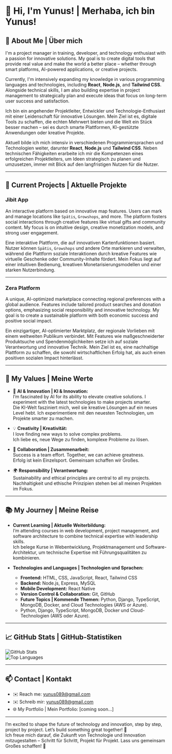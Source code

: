 # 👋 Hi, I'm Yunus! | Merhaba, ich bin Yunus!

## 🌟 About Me | Über mich  
I'm a project manager in training, developer, and technology enthusiast with a passion for innovative solutions. My goal is to create digital tools that provide real value and make the world a better place – whether through smart platforms, AI-powered applications, or creative projects.

Currently, I'm intensively expanding my knowledge in various programming languages and technologies, including **React**, **Node.js**, and **Tailwind CSS**. Alongside technical skills, I am also building expertise in project management to strategically plan and execute ideas that focus on long-term user success and satisfaction.

Ich bin ein angehender Projektleiter, Entwickler und Technologie-Enthusiast mit einer Leidenschaft für innovative Lösungen. Mein Ziel ist es, digitale Tools zu schaffen, die echten Mehrwert bieten und die Welt ein Stück besser machen – sei es durch smarte Plattformen, KI-gestützte Anwendungen oder kreative Projekte.

Aktuell bilde ich mich intensiv in verschiedenen Programmiersprachen und Technologien weiter, darunter **React**, **Node.js** und **Tailwind CSS**. Neben technischen Fähigkeiten erarbeite ich mir die Kompetenzen eines erfolgreichen Projektleiters, um Ideen strategisch zu planen und umzusetzen, immer mit Blick auf den langfristigen Nutzen für die Nutzer.

---

## 🚀 Current Projects | Aktuelle Projekte  
### **Jibit App**  
An interactive platform based on innovative map features. Users can mark and manage locations like `Spätis`, `Growshops`, and more. The platform fosters social interactions through creative features like virtual gifts and community content. My focus is on intuitive design, creative monetization models, and strong user engagement.

Eine interaktive Plattform, die auf innovativen Kartenfunktionen basiert. Nutzer können `Spätis`, `Growshops` und andere Orte markieren und verwalten, während die Plattform soziale Interaktionen durch kreative Features wie virtuelle Geschenke oder Community-Inhalte fördert. Mein Fokus liegt auf einer intuitiven Bedienung, kreativen Monetarisierungsmodellen und einer starken Nutzerbindung.

---

### **Zera Platform**  
A unique, AI-optimized marketplace connecting regional preferences with a global audience. Features include tailored product searches and donation options, emphasizing social responsibility and innovative technology. My goal is to create a sustainable platform with both economic success and positive social impact.

Ein einzigartiger, AI-optimierter Marktplatz, der regionale Vorlieben mit einem weltweiten Publikum verbindet. Mit Features wie maßgeschneiderter Produktsuche und Spendenmöglichkeiten setze ich auf soziale Verantwortung und innovative Technik. Mein Ziel ist es, eine nachhaltige Plattform zu schaffen, die sowohl wirtschaftlichen Erfolg hat, als auch einen positiven sozialen Impact hinterlässt.

---

## 🎯 My Values | Meine Werte  
- 🤖 **AI & Innovation | KI & Innovation:**  
  I’m fascinated by AI for its ability to elevate creative solutions. I experiment with the latest technologies to make projects smarter.  
  Die KI-Welt fasziniert mich, weil sie kreative Lösungen auf ein neues Level hebt. Ich experimentiere mit den neuesten Technologien, um Projekte smarter zu machen.  

- 💡 **Creativity | Kreativität:**  
  I love finding new ways to solve complex problems.  
  Ich liebe es, neue Wege zu finden, komplexe Probleme zu lösen.  

- 🤝 **Collaboration | Zusammenarbeit:**  
  Success is a team effort. Together, we can achieve greatness.  
  Erfolg ist kein Einzelsport. Gemeinsam schaffen wir Großes.  

- 🌍 **Responsibility | Verantwortung:**  
  Sustainability and ethical principles are central to all my projects.  
  Nachhaltigkeit und ethische Prinzipien stehen bei all meinen Projekten im Fokus.  

---

## 📚 My Journey | Meine Reise  
- **Current Learning | Aktuelle Weiterbildung:**  
  I’m attending courses in web development, project management, and software architecture to combine technical expertise with leadership skills.  
  Ich belege Kurse in Webentwicklung, Projektmanagement und Software-Architektur, um technische Expertise mit Führungsqualitäten zu kombinieren.  

- **Technologies and Languages | Technologien und Sprachen:**  
  - **Frontend:** HTML, CSS, JavaScript, React, Tailwind CSS  
  - **Backend:** Node.js, Express, MySQL  
  - **Mobile Development:** React Native  
  - **Version Control & Collaboration:** Git, GitHub  
  - **Future Topics | Kommende Themen:** Python, Django, TypeScript, MongoDB, Docker, and Cloud Technologies (AWS or Azure).  
  - Python, Django, TypeScript, MongoDB, Docker und Cloud-Technologien (AWS oder Azure).  

---

## 📈 GitHub Stats | GitHub-Statistiken  
![GitHub Stats](https://github-readme-stats.vercel.app/api?username=yunus089&show_icons=true&theme=radical)  
![Top Languages](https://github-readme-stats.vercel.app/api/top-langs/?username=yunus089&layout=compact&theme=radical)

---

## 📫 Contact | Kontakt  
- ✉️ Reach me: [yunus089@gmail.com](mailto:yunus089@gmail.com)
- ✉️ Schreib mir: [yunus089@gmail.com](mailto:yunus089@gmail.com)
- 🌐 My Portfolio | Mein Portfolio: [coming soon...]  

---

I’m excited to shape the future of technology and innovation, step by step, project by project. Let’s build something great together! 🚀  
Ich freue mich darauf, die Zukunft von Technologie und Innovation mitzugestalten – Schritt für Schritt, Projekt für Projekt. Lass uns gemeinsam Großes schaffen! 🚀  
